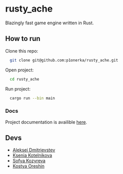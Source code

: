 # rusty_ache
Blazingly fast game engine written in Rust.

## How to run
Clone this repo:
```bash
  git clone git@github.com:p1onerka/rusty_ache.git
```
Open project:
```bash
  cd rusty_ache
```
Run project:
```bash
  cargo run --bin main
```

### Docs
Project documentation is availible [here](https://p1onerka.github.io/rusty_ache/rusty_ache/index.html).

## Devs
* [Aleksei Dmitrievstev](https://github.com/admitrievtsev)
* [Ksenia Kotelnikova](https://github.com/p1onerka)
* [Sofya Kozyreva](https://github.com/sofyak0zyreva)
* [Kostya Oreshin](https://github.com/sevenbunu)